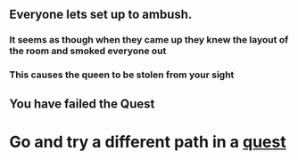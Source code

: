 ## Everyone lets set up to ambush.
### It seems as though when they came up they knew the layout of the room and smoked everyone out
### This causes the queen to be stolen from your sight
## You have failed the Quest
# Go and try a different path in a [quest](../../tavernquests.md)